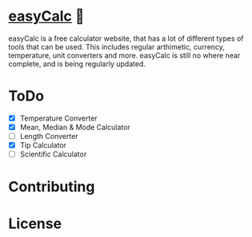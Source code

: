 # [easyCalc](https://shubam.tech/easyCalc) 🧮

easyCalc is a free calculator website, that has a lot of different types of tools that can be used. This includes regular arthimetic, currency, temperature, unit converters and more.
easyCalc is still no where near complete, and is being regularly updated.


# ToDo
- [x] Temperature Converter
- [x] Mean, Median & Mode Calculator 
- [ ] Length Converter
- [x] Tip Calculator
- [ ] Scientific Calculator

# Contributing

# License
